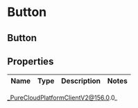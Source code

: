 # Button

## Button

## Properties

|Name | Type | Description | Notes|
|------------ | ------------- | ------------- | -------------|



_PureCloudPlatformClientV2@156.0.0_
